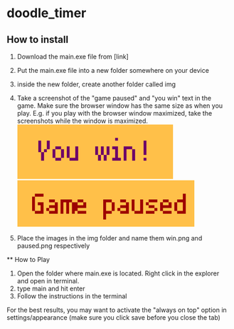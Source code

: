 # doodle_timer

## How to install

1. Download the main.exe file from [link]
2. Put the main.exe file into a new folder somewhere on your device
3. inside the new folder, create another folder called img
4. Take a screenshot of the "game paused" and "you win" text in the game. Make sure the browser window has the same size as when you play. E.g. if you play with the browser window maximized, take the screenshots while the window is maximized.
![win](img/win.png)
![pause](img/pause.png)

5. Place the images in the img folder and name them win.png and paused.png respectively

** How to Play

1. Open the folder where main.exe is located. Right click in the explorer and open in terminal.
2. type main and hit enter
3. Follow the instructions in the terminal

For the best results, you may want to activate the "always on top" option in settings/appearance (make sure you click save before you close the tab)
